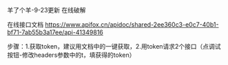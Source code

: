 羊了个羊-9-23更新
在线破解

在线接口文档
https://www.apifox.cn/apidoc/shared-2ee360c3-e0c7-40b1-bf71-7ab55b3a17ee/api-41349816

步骤：1.获取token，建议用文档中的一键获取，2.用token请求2个接口（点调试按钮-修改headers参数中的t，填获得的token）
